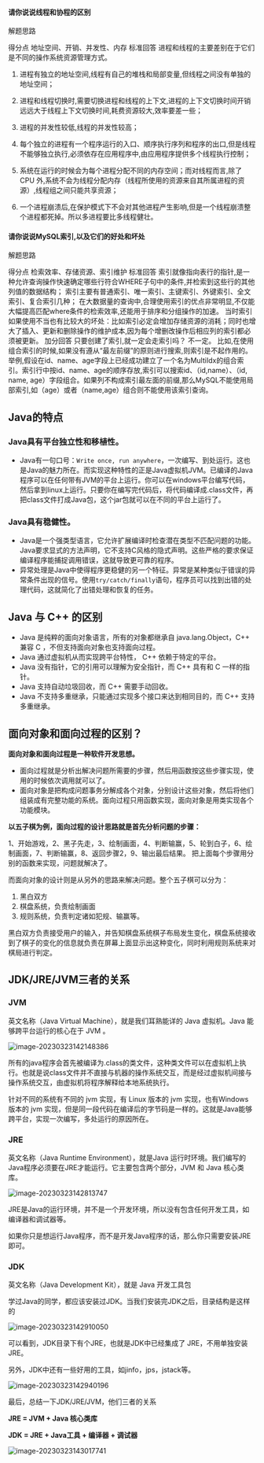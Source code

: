 #### 请你说说线程和协程的区别

解题思路

  得分点 地址空间、开销、并发性、内存  标准回答 进程和线程的主要差别在于它们是不同的操作系统资源管理方式。 

1. 进程有独立的地址空间,线程有自己的堆栈和局部变量,但线程之间没有单独的地址空间； 

2. 进程和线程切换时,需要切换进程和线程的上下文,进程的上下文切换时间开销远远大于线程上下文切换时间,耗费资源较大,效率要差一些； 

3. 进程的并发性较低,线程的并发性较高； 

4. 每个独立的进程有一个程序运行的入口、顺序执行序列和程序的出口,但是线程不能够独立执行,必须依存在应用程序中,由应用程序提供多个线程执行控制； 

5. 系统在运行的时候会为每个进程分配不同的内存空间；而对线程而言,除了 CPU 外,系统不会为线程分配内存（线程所使用的资源来自其所属进程的资源）,线程组之间只能共享资源； 

6. 一个进程崩溃后,在保护模式下不会对其他进程产生影响,但是一个线程崩溃整个进程都死掉。所以多进程要比多线程健壮。 

   

#### 请你说说MySQL索引,以及它们的好处和坏处

解题思路

得分点 检索效率、存储资源、索引维护  标准回答  索引就像指向表行的指针,是一种允许查询操作快速确定哪些行符合WHERE子句中的条件,并检索到这些行的其他列值的数据结构；  索引主要有普通索引、唯一索引、主键索引、外键索引、全文索引、复合索引几种；  在大数据量的查询中,合理使用索引的优点非常明显,不仅能大幅提高匹配where条件的检索效率,还能用于排序和分组操作的加速。  当时索引如果使用不当也有比较大的坏处：比如索引必定会增加存储资源的消耗；同时也增大了插入、更新和删除操作的维护成本,因为每个增删改操作后相应列的索引都必须被更新。  加分回答 只要创建了索引,就一定会走索引吗？ 不一定。  比如,在使用组合索引的时候,如果没有遵从“最左前缀”的原则进行搜索,则索引是不起作用的。  举例,假设在id、name、age字段上已经成功建立了一个名为MultiIdx的组合索引。索引行中按id、name、age的顺序存放,索引可以搜索id、（id,name）、（id, name,  age）字段组合。如果列不构成索引最左面的前缀,那么MySQL不能使用局部索引,如（age）或者（name,age）组合则不能使用该索引查询。



## Java的特点

### **Java具有平台独立性和移植性**。

- Java有一句口号：`Write once, run anywhere`，一次编写、到处运行。这也是Java的魅力所在。而实现这种特性的正是Java虚拟机JVM。已编译的Java程序可以在任何带有JVM的平台上运行。你可以在windows平台编写代码，然后拿到linux上运行。只要你在编写完代码后，将代码编译成.class文件，再把class文件打成Java包，这个jar包就可以在不同的平台上运行了。

### **Java具有稳健性**。

- Java是一个强类型语言，它允许扩展编译时检查潜在类型不匹配问题的功能。Java要求显式的方法声明，它不支持C风格的隐式声明。这些严格的要求保证编译程序能捕捉调用错误，这就导致更可靠的程序。
- 异常处理是Java中使得程序更稳健的另一个特征。异常是某种类似于错误的异常条件出现的信号。使用`try/catch/finally`语句，程序员可以找到出错的处理代码，这就简化了出错处理和恢复的任务。

## Java 与 C++ 的区别

- Java 是纯粹的面向对象语言，所有的对象都继承自 java.lang.Object，C++ 兼容 C ，不但支持面向对象也支持面向过程。
- Java 通过虚拟机从而实现跨平台特性， C++ 依赖于特定的平台。
- Java 没有指针，它的引用可以理解为安全指针，而 C++ 具有和 C 一样的指针。
- Java 支持自动垃圾回收，而 C++ 需要手动回收。
- Java 不支持多重继承，只能通过实现多个接口来达到相同目的，而 C++ 支持多重继承。

## 面向对象和面向过程的区别？

**面向对象和面向过程是一种软件开发思想。**

- 面向过程就是分析出解决问题所需要的步骤，然后用函数按这些步骤实现，使用的时候依次调用就可以了。
- 面向对象是把构成问题事务分解成各个对象，分别设计这些对象，然后将他们组装成有完整功能的系统。面向过程只用函数实现，面向对象是用类实现各个功能模块。

**以五子棋为例，面向过程的设计思路就是首先分析问题的步骤：**

1、开始游戏，2、黑子先走，3、绘制画面，4、判断输赢，5、轮到白子，6、绘制画面，7、判断输赢，8、返回步骤2，9、输出最后结果。 把上面每个步骤用分别的函数来实现，问题就解决了。

而面向对象的设计则是从另外的思路来解决问题。整个五子棋可以分为：

1. 黑白双方
2. 棋盘系统，负责绘制画面
3. 规则系统，负责判定诸如犯规、输赢等。

黑白双方负责接受用户的输入，并告知棋盘系统棋子布局发生变化，棋盘系统接收到了棋子的变化的信息就负责在屏幕上面显示出这种变化，同时利用规则系统来对棋局进行判定。

## JDK/JRE/JVM三者的关系

### **JVM**

英文名称（Java Virtual Machine），就是我们耳熟能详的 Java 虚拟机。Java 能够跨平台运行的核心在于 JVM 。

![image-20230323142148386](https://gitee.com/yangstudys/typora-pic/raw/master/prcture/202303231421483.png)

所有的java程序会首先被编译为.class的类文件，这种类文件可以在虚拟机上执行。也就是说class文件并不直接与机器的操作系统交互，而是经过虚拟机间接与操作系统交互，由虚拟机将程序解释给本地系统执行。

针对不同的系统有不同的 jvm 实现，有 Linux 版本的 jvm 实现，也有Windows 版本的 jvm 实现，但是同一段代码在编译后的字节码是一样的。这就是Java能够跨平台，实现一次编写，多处运行的原因所在。

### **JRE**

英文名称（Java Runtime Environment），就是Java 运行时环境。我们编写的Java程序必须要在JRE才能运行。它主要包含两个部分，JVM 和 Java 核心类库。

![image-20230323142813747](https://gitee.com/yangstudys/typora-pic/raw/master/prcture/202303231428796.png)

JRE是Java的运行环境，并不是一个开发环境，所以没有包含任何开发工具，如编译器和调试器等。

如果你只是想运行Java程序，而不是开发Java程序的话，那么你只需要安装JRE即可。

### **JDK**

英文名称（Java Development Kit），就是 Java 开发工具包

学过Java的同学，都应该安装过JDK。当我们安装完JDK之后，目录结构是这样的

![image-20230323142910050](https://gitee.com/yangstudys/typora-pic/raw/master/prcture/202303231429109.png)

可以看到，JDK目录下有个JRE，也就是JDK中已经集成了 JRE，不用单独安装JRE。

另外，JDK中还有一些好用的工具，如jinfo，jps，jstack等。

![image-20230323142940196](https://gitee.com/yangstudys/typora-pic/raw/master/prcture/202303231429294.png)

最后，总结一下JDK/JRE/JVM，他们三者的关系

**JRE = JVM + Java 核心类库**

**JDK = JRE + Java工具 + 编译器 + 调试器**

![image-20230323143017741](https://gitee.com/yangstudys/typora-pic/raw/master/prcture/202303231430801.png)
